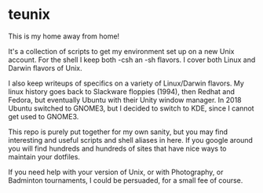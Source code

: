 # teunix

This is my home away from home!

It's a collection of scripts to get my environment set up on a new
Unix account. For the shell I keep both -csh an -sh flavors.  I cover
both Linux and Darwin flavors of Unix.

I also keep writeups of specifics on a variety of Linux/Darwin
flavors. My linux history goes back to Slackware floppies (1994), then
Redhat and Fedora, but eventually Ubuntu with their Unity window manager.
In 2018 Ubuntu switched to GNOME3, but I decided to switch to KDE,
since I cannot get used to GNOME3.

This repo is purely put together for my own sanity, but you may find
interesting and useful scripts and shell aliases in here. If you google around
you will find hundreds and hundreds of sites that have nice ways to maintain
your dotfiles.

If you need help with your version of Unix, or with Photography, or Badminton tournaments,
I could be persuaded, for a small fee of course.

